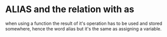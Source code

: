 # ALIAS and the relation with as 

when using a function the result of it's operation has to be used and stored somewhere, hence the word alias but it's the same as assigning a variable. 


